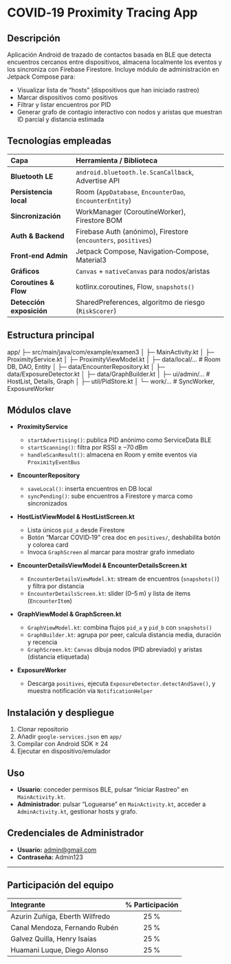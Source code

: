 # COVID‑19 Proximity Tracing App

## Descripción
Aplicación Android de trazado de contactos basada en BLE que detecta encuentros cercanos entre dispositivos, almacena localmente los eventos y los sincroniza con Firebase Firestore. Incluye módulo de administración en Jetpack Compose para:
- Visualizar lista de “hosts” (dispositivos que han iniciado rastreo)
- Marcar dispositivos como positivos
- Filtrar y listar encuentros por PID
- Generar grafo de contagio interactivo con nodos y aristas que muestran ID parcial y distancia estimada

## Tecnologías empleadas
| Capa                   | Herramienta / Biblioteca                           |
|:-----------------------|:---------------------------------------------------|
| **Bluetooth LE**       | `android.bluetooth.le.ScanCallback`, Advertise API |
| **Persistencia local** | Room (`AppDatabase`, `EncounterDao`, `EncounterEntity`) |
| **Sincronización**     | WorkManager (CoroutineWorker), Firestore BOM       |
| **Auth & Backend**     | Firebase Auth (anónimo), Firestore (`encounters`, `positives`) |
| **Front‑end Admin**    | Jetpack Compose, Navigation‑Compose, Material3      |
| **Gráficos**           | `Canvas` + `nativeCanvas` para nodos/aristas       |
| **Coroutines & Flow**  | kotlinx.coroutines, Flow, `snapshots()`             |
| **Detección exposición** | SharedPreferences, algoritmo de riesgo (`RiskScorer`) |

## Estructura principal
app/
├─ src/main/java/com/example/examen3
│ ├─ MainActivity.kt
│ ├─ ProximityService.kt
│ ├─ ProximityViewModel.kt
│ ├─ data/local/… # Room DB, DAO, Entity
│ ├─ data/EncounterRepository.kt
│ ├─ data/ExposureDetector.kt
│ ├─ data/GraphBuilder.kt
│ ├─ ui/admin/… # HostList, Details, Graph
│ ├─ util/PidStore.kt
│ └─ work/… # SyncWorker, ExposureWorker

## Módulos clave

- **ProximityService**
    - `startAdvertising()`: publica PID anónimo como ServiceData BLE
    - `startScanning()`: filtra por RSSI ≥ –70 dBm
    - `handleScanResult()`: almacena en Room y emite eventos via `ProximityEventBus`

- **EncounterRepository**
    - `saveLocal()`: inserta encuentros en DB local
    - `syncPending()`: sube encuentros a Firestore y marca como sincronizados

- **HostListViewModel & HostListScreen.kt**
    - Lista únicos `pid_a` desde Firestore
    - Botón “Marcar COVID‑19” crea doc en `positives/`, deshabilita botón y colorea card
    - Invoca `GraphScreen` al marcar para mostrar grafo inmediato

- **EncounterDetailsViewModel & EncounterDetailsScreen.kt**
    - `EncounterDetailsViewModel.kt`: stream de encuentros (`snapshots()`) y filtra por distancia
    - `EncounterDetailsScreen.kt`: slider (0–5 m) y lista de items (`EncounterItem`)

- **GraphViewModel & GraphScreen.kt**
    - `GraphViewModel.kt`: combina flujos `pid_a` y `pid_b` con `snapshots()`
    - `GraphBuilder.kt`: agrupa por peer, calcula distancia media, duración y recencia
    - `GraphScreen.kt`: `Canvas` dibuja nodos (PID abreviado) y aristas (distancia etiquetada)

- **ExposureWorker**
    - Descarga `positives`, ejecuta `ExposureDetector.detectAndSave()`, y muestra notificación via `NotificationHelper`

## Instalación y despliegue
1. Clonar repositorio
2. Añadir `google-services.json` en `app/`
3. Compilar con Android SDK ≥ 24
4. Ejecutar en dispositivo/emulador

## Uso
- **Usuario**: conceder permisos BLE, pulsar “Iniciar Rastreo” en `MainActivity.kt`.
- **Administrador**: pulsar “Loguearse” en `MainActivity.kt`, acceder a `AdminActivity.kt`, gestionar hosts y grafo.

## Credenciales de Administrador
- **Usuario:** admin@gmail.com
- **Contraseña:** Admin123

---

## Participación del equipo
| Integrante                          | % Participación |
|:------------------------------------|:---------------:|
| Azurin Zuñiga, Eberth Wilfredo      |       25 %      |
| Canal Mendoza, Fernando Rubén       |       25 %      |
| Galvez Quilla, Henry Isaías         |       25 %      |
| Huamani Luque, Diego Alonso         |       25 %      |
